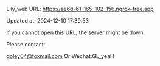 Lily_web URL: https://ae6d-61-165-102-156.ngrok-free.app

Updated at: 2024-12-10 17:39:53

If you cannot open this URL, the server might be down.

Please contact: 

goley04@foxmail.com Or Wechat:GL_yeaH